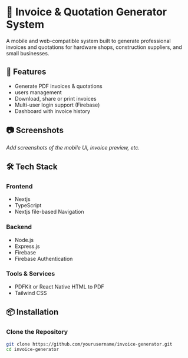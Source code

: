 # 🧾 Invoice & Quotation Generator System

A mobile and web-compatible system built to generate professional invoices and quotations for hardware shops, construction suppliers, and small businesses.

## 🚀 Features

- Generate PDF invoices & quotations
- users management
- Download, share or print invoices
- Multi-user login support (Firebase)
- Dashboard with invoice history

## 📷 Screenshots

_Add screenshots of the mobile UI, invoice preview, etc._

## 🛠️ Tech Stack

### Frontend
- Nextjs
- TypeScript
- Nextjs file-based Navigation

### Backend
- Node.js
- Express.js
- Firebase
- Firebase Authentication

### Tools & Services
- PDFKit or React Native HTML to PDF
- Tailwind CSS

## 📦 Installation

### Clone the Repository

```bash
git clone https://github.com/yourusername/invoice-generator.git
cd invoice-generator
